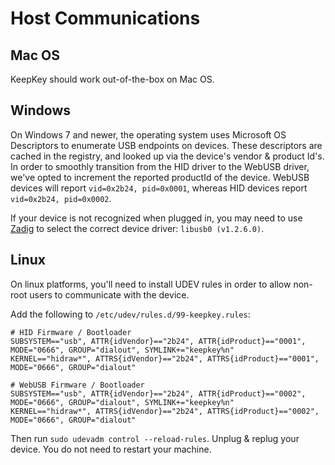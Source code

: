 # Host Communications

## Mac OS

KeepKey should work out-of-the-box on Mac OS.

## Windows

On Windows 7 and newer, the operating system uses Microsoft OS Descriptors to
enumerate USB endpoints on devices.  These descriptors are cached in the
registry, and looked up via the device's vendor & product Id's.  In order to
smoothly transition from the HID driver to the WebUSB driver, we've opted to
increment the reported productId of the device. WebUSB devices will report
`vid=0x2b24, pid=0x0001`, whereas HID devices report `vid=0x2b24, pid=0x0002`.

If your device is not recognized when plugged in, you may need to use
[Zadig](https://zadig.akeo.ie/) to select the correct device driver: `libusb0 (v1.2.6.0)`.

## Linux

On linux platforms, you'll need to install UDEV rules in order to allow
non-root users to communicate with the device.

Add the following to `/etc/udev/rules.d/99-keepkey.rules`:

```
# HID Firmware / Bootloader
SUBSYSTEM=="usb", ATTR{idVendor}=="2b24", ATTR{idProduct}=="0001", MODE="0666", GROUP="dialout", SYMLINK+="keepkey%n"
KERNEL=="hidraw*", ATTRS{idVendor}=="2b24", ATTRS{idProduct}=="0001",  MODE="0666", GROUP="dialout"

# WebUSB Firmware / Bootloader
SUBSYSTEM=="usb", ATTR{idVendor}=="2b24", ATTR{idProduct}=="0002", MODE="0666", GROUP="dialout", SYMLINK+="keepkey%n"
KERNEL=="hidraw*", ATTRS{idVendor}=="2b24", ATTRS{idProduct}=="0002",  MODE="0666", GROUP="dialout"
```

Then run `sudo udevadm control --reload-rules`. Unplug & replug your device.
You do not need to restart your machine.
